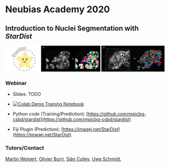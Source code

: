 # Neubias Academy 2020
## Introduction to Nuclei Segmentation with *StarDist*

![](imgs/stardist_img.png)

### Webinar

* Slides: TODO
* [![Colab Demo Training Notebook](https://colab.research.google.com/assets/colab-badge.svg)](https://colab.research.google.com/github/maweigert/neubias_academy_stardist/blob/master/notebooks/stardist_example_2D_colab.ipynb)
* Python code (Training/Prediction): [https://github.com/mpicbg-csbd/stardist](https://github.com/mpicbg-csbd/stardist)

* Fiji Plugin (Prediction): [https://imagej.net/StarDist](https://imagej.net/StarDist)



### Tutors/Contact

[Martin Weigert](mailto:martin.weigert@epfl.ch),
[Olivier Burri](mailto:olivier.burri@epfl.ch),
[Siân Culley](mailto:s.culley@ucl.ac.uk),
[Uwe Schmidt](mailto:research@uweschmidt.org), 
